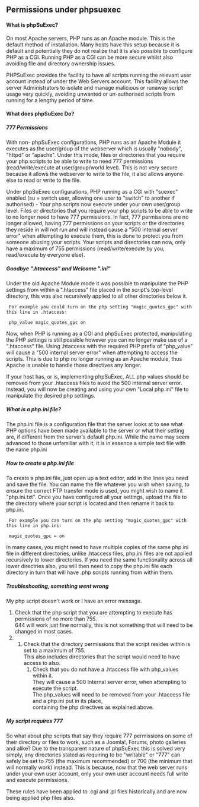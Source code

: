<!-- Filename: How_do_phpSuExec_file_permissions_work%3F / Display title: How do phpSuExec file permissions work? -->

## Permissions under phpsuexec

#### What is phpSuExec?

On most Apache servers, PHP runs as an Apache module. This is the
default method of installation. Many hosts have this setup because it is
default and potentially they do not realize that it is also possible to
configure PHP as a CGI. Running PHP as a CGI can be more secure whilst
also avoiding file and directory ownership issues.

PHPSuExec provides the facility to have all scripts running the relevant
user account instead of under the Web Servers account. This facility
allows the server Administrators to isolate and manage malicious or
runaway script usage very quickly, avoiding unwanted or un-authorised
scripts from running for a lengthy period of time.

#### What does phpSuExec Do?

##### 777 Permissions

With non- phpSuExec configurations, PHP runs as an Apache Module it
executes as the user/group of the webserver which is usually "nobody",
"httpd" or "apache". Under this mode, files or directories that you
require your php scripts to be able to write to need 777 permissions
(read/write/execute at user/group/world level). This is not very secure
because it allows the webserver to write to the file, it also allows
anyone else to read or write to the file.

Under phpSuExec configurations, PHP running as a CGI with "suexec"
enabled (su = switch user, allowing one user to "switch" to another if
authorised) - Your php scripts now execute under your own user/group
level. Files or directories that you require your php scripts to be able
to write to no longer need to have 777 permissions. In fact, 777
permissions are no longer allowed, having 777 permissions on your
scripts or the directories they reside in will not run and will instead
cause a "500 internal server error" when attempting to execute them,
this is done to protect you from someone abusing your scripts. Your
scripts and directories can now, only have a maximum of 755 permissions
(read/write/execute by you, read/execute by everyone else).

##### Goodbye ".htaccess" and Welcome ".ini"

Under the old Apache Module mode it was possible to manipulate the PHP
settings from within a ".htaccess" file placed in the script's top-level
directory, this was also recursively applied to all other directories
below it.

     For example you could turn on the php setting "magic_quotes_gpc" with this line in .htaccess:

     php_value magic_quotes_gpc on

Now, when PHP is running as a CGI and phpSuExec protected, manipulating
the PHP settings is still possible however you can no longer make use of
a ".htaccess" file. Using .htaccess with the required PHP prefix of
"php_value" will cause a "500 internal server error" when attempting to
access the scripts. This is due to php no longer running as an Apache
module, thus Apache is unable to handle those directives any longer.

If your host has, or is, implementing phpSuExec, ALL php values should
be removed from your .htaccess files to avoid the 500 internal server
error. Instead, you will now be creating and using your own "Local
php.ini" file to manipulate the desired php settings.

##### What is a php.ini file?

The php.ini file is a configuration file that the server looks at to see
what PHP options have been made available to the server or what their
setting are, if different from the server's default php.ini. While the
name may seem advanced to those unfamiliar with it, it is in essence a
simple text file with the name php.ini

##### How to create a php.ini file

To create a php.ini file, just open up a text editor, add in the lines
you need and save the file. You can name the file whatever you wish when
saving, to ensure the correct FTP transfer mode is used, you might wish
to name it "php.ini.txt". Once you have configured all your settings,
upload the file to the directory where your script is located and then
rename it back to php.ini.

     For example you can turn on the php setting "magic_quotes_gpc" with this line in php.ini:

     magic_quotes_gpc = on

In many cases, you might need to have multiple copies of the same
php.ini file in different directories, unlike .htaccess files, php.ini
files are not applied recursively to lower directories. If you need the
same functionality across all lower directries also, you will then need
to copy the php.ini file each directory in turn that will have .php
scripts running from within them.

##### Troubleshooting, something went wrong

My php script doesn't work or I have an error message.

1.  Check that the php script that you are attempting to execute has
    permissions of no more than 755.  
    644 will work just fine normally, this is not something that will
    need to be changed in most cases.
1.  1.  Check that the directory permissions that the script resides
        within is set to a maximum of 755.  
        This also includes directories that the script would need to
        have access to also.
        1.  Check that you do not have a .htaccess file with php_values
            within it.  
            They will cause a 500 Internal server error, when attempting
            to execute the script.  
            The php_values will need to be removed from your .htaccess
            file and a php.ini put in its place,  
            containing the php directives as explained above.

##### My script requires 777

So what about php scripts that say they require 777 permissions on some
of their directory or files to work, such as a Joomla!, Forums, photo
galleries and alike? Due to the transparent nature of phpSuExec this is
solved very simply, any directories stated as requiring to be "writable"
or "777" can safely be set to 755 (the maximum recommended) or 700 (the
minimum that will normally work) instead. This is because, now that the
web server runs under your own user account, only your own user account
needs full write and execute permissions.

These rules have been applied to .cgi and .pl files historically and are
now being applied php files also.

